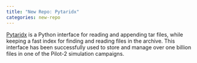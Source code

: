 ```yaml
---
title: "New Repo: Pytaridx"
categories: new-repo
---
```


[Pytaridx](https://github.com/LLNL/pytaridx) is a Python interface for reading and appending tar files, while keeping a fast index for finding and reading files in the archive. This interface has been successfully used to store and manage over one billion files in one of the Pilot-2 simulation campaigns.
